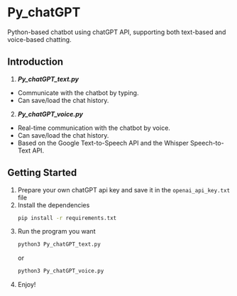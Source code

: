 # Py_chatGPT
Python-based chatbot using chatGPT API, supporting both text-based and voice-based chatting.

## Introduction
1. ***Py_chatGPT_text.py***
* Communicate with the chatbot by typing.
* Can save/load the chat history.

2. ***Py_chatGPT_voice.py***
* Real-time communication with the chatbot by voice.
* Can save/load the chat history.
* Based on the Google Text-to-Speech API and the Whisper Speech-to-Text API.

## Getting Started
1. Prepare your own chatGPT api key and save it in the `openai_api_key.txt` file
2. Install the dependencies
    ```bash
    pip install -r requirements.txt
    ```
3. Run the program you want
    ```bash
    python3 Py_chatGPT_text.py
    ``` 
    or
    ```bash
    python3 Py_chatGPT_voice.py
    ```
4. Enjoy!
